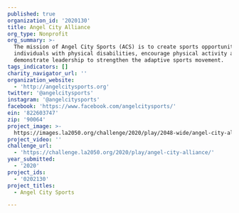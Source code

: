 ```yaml
---
published: true
organization_id: '2020130'
title: Angel City Alliance
org_type: Nonprofit
org_summary: >-
  The mission of Angel City Sports (ACS) is to create sports opportunities for
  individuals with physical disabilities, encourage physical activity and
  demonstrate leadership to strengthen the adaptive sports movement. 
tags_indicators: []
charity_navigator_url: ''
organization_website:
  - 'http://angelcitysports.org'
twitter: '@angelcitysports'
instagram: '@angelcitysports'
facebook: 'https://www.facebook.com/angelcitysports/'
ein: '822603747'
zip: '90064'
project_image: >-
  https://images.la2050.org/challenge/2020/play/2048-wide/angel-city-alliance.jpg
project_video: ''
challenge_url:
  - 'https://challenge.la2050.org/2020/play/angel-city-alliance/'
year_submitted:
  - '2020'
project_ids:
  - '0202130'
project_titles:
  - Angel City Sports

---
```

